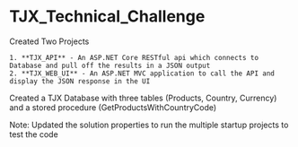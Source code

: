 # TJX_Technical_Challenge


Created Two Projects

	1. **TJX_API** - An ASP.NET Core RESTful api which connects to Database and pull off the results in a JSON output
	2. **TJX_WEB_UI** - An ASP.NET MVC application to call the API and display the JSON response in the UI
	
Created a TJX Database with three tables (Products, Country, Currency) and a stored procedure (GetProductsWithCountryCode)


Note: Updated the solution properties to run the multiple startup projects to test the code

